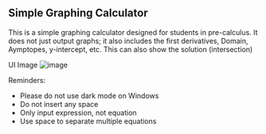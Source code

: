 ## Simple Graphing Calculator
This is a simple graphing calculator designed for students in pre-calculus. It does not just output graphs; it also includes the first derivatives, Domain, Aymptopes, y-intercept, etc.
This can also show the solution (intersection)

UI Image
![image](https://github.com/user-attachments/assets/c5cab954-8569-47d0-b015-4027756663d2)

Reminders:
- Please do not use dark mode on Windows
- Do not insert any space
- Only input expression, not equation
- Use space to separate multiple equations
